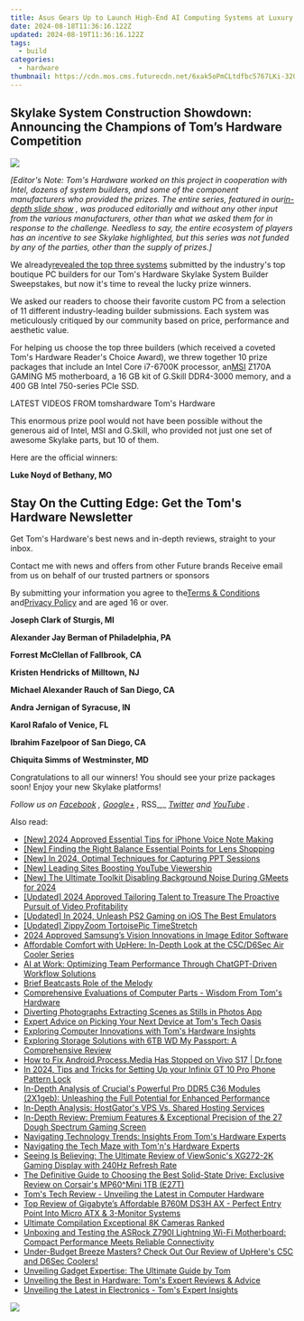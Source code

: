 ```yaml
---
title: Asus Gears Up to Launch High-End AI Computing Systems at Luxury Price Point
date: 2024-08-18T11:36:16.122Z
updated: 2024-08-19T11:36:16.122Z
tags:
  - build
categories:
  - hardware
thumbnail: https://cdn.mos.cms.futurecdn.net/6xak5oPmCLtdfbc5767LKi-320-80.jpg
---
```


## Skylake System Construction Showdown: Announcing the Champions of Tom’s Hardware Competition

![](https://cdn.mos.cms.futurecdn.net/CH5uzrxu3ikCjo6pLh7v8G-320-80.jpg)

 _\[Editor's Note: Tom's Hardware worked on this project in cooperation with Intel, dozens of system builders, and some of the component manufacturers who provided the prizes. The entire series, featured in our[in-depth slide show](https://tools.techidaily.com) , was produced editorially and without any other input from the various manufacturers, other than what we asked them for in response to the challenge. Needless to say, the entire ecosystem of players has an incentive to see Skylake highlighted, but this series was not funded by any of the parties, other than the supply of prizes.\]_

 We already[revealed the top three systems](https://tools.techidaily.com) submitted by the industry's top boutique PC builders for our Tom's Hardware Skylake System Builder Sweepstakes, but now it's time to reveal the lucky prize winners.

 We asked our readers to choose their favorite custom PC from a selection of 11 different industry-leading builder submissions. Each system was meticulously critiqued by our community based on price, performance and aesthetic value.

 For helping us choose the top three builders (which received a coveted Tom's Hardware Reader's Choice Award), we threw together 10 prize packages that include an Intel Core i7-6700K processor, an[MSI](https://tools.techidaily.com) Z170A GAMING M5 motherboard, a 16 GB kit of G.Skill DDR4-3000 memory, and a 400 GB Intel 750-series PCIe SSD.

 LATEST VIDEOS FROM tomshardware Tom's Hardware

 This enormous prize pool would not have been possible without the generous aid of Intel, MSI and G.Skill, who provided not just one set of awesome Skylake parts, but 10 of them.

Here are the official winners:

**Luke Noyd of Bethany, MO**

## Stay On the Cutting Edge: Get the Tom's Hardware Newsletter

 Get Tom's Hardware's best news and in-depth reviews, straight to your inbox.

 Contact me with news and offers from other Future brands  Receive email from us on behalf of our trusted partners or sponsors

 By submitting your information you agree to the[Terms & Conditions](https://futureplc.com/terms-conditions/) and[Privacy Policy](https://futureplc.com/privacy-policy/) and are aged 16 or over.

**Joseph Clark of Sturgis, MI**

**Alexander Jay Berman of Philadelphia, PA**

**Forrest McClellan of Fallbrook, CA**

**Kristen Hendricks of Milltown, NJ**

**Michael Alexander Rauch of San Diego, CA**

**Andra Jernigan of Syracuse, IN**

**Karol Rafalo of Venice, FL**

**Ibrahim Fazelpoor of San Diego, CA**

**Chiquita Simms of Westminster, MD**

 Congratulations to all our winners! You should see your prize packages soon! Enjoy your new Skylake platforms!

_Follow us on_ [_Facebook_](https://www.facebook.com/tomshardware) _,_ [_Google+_](https://plus.google.com/u/0/+tomshardware/posts) _,_ RSS_,_ [_Twitter_](https://twitter.com/tomshardware) _and_ [_YouTube_](http://www.youtube.com/user/TomsHardware) _._

<ins class="adsbygoogle"
     style="display:block"
     data-ad-format="autorelaxed"
     data-ad-client="ca-pub-7571918770474297"
     data-ad-slot="1223367746"></ins>



<ins class="adsbygoogle"
     style="display:block"
     data-ad-client="ca-pub-7571918770474297"
     data-ad-slot="8358498916"
     data-ad-format="auto"
     data-full-width-responsive="true"></ins>

<span class="atpl-alsoreadstyle">Also read:</span>
<div><ul>
<li><a href="https://screen-mirroring-recording.techidaily.com/new-2024-approved-essential-tips-for-iphone-voice-note-making/"><u>[New] 2024 Approved  Essential Tips for iPhone Voice Note Making</u></a></li>
<li><a href="https://some-techniques.techidaily.com/new-finding-the-right-balance-essential-points-for-lens-shopping/"><u>[New] Finding the Right Balance  Essential Points for Lens Shopping</u></a></li>
<li><a href="https://digital-screen-recording.techidaily.com/new-in-2024-optimal-techniques-for-capturing-ppt-sessions/"><u>[New] In 2024, Optimal Techniques for Capturing PPT Sessions</u></a></li>
<li><a href="https://extra-support.techidaily.com/new-leading-sites-boosting-youtube-viewership/"><u>[New] Leading Sites Boosting YouTube Viewership</u></a></li>
<li><a href="https://video-capture.techidaily.com/new-the-ultimate-toolkit-disabling-background-noise-during-gmeets-for-2024/"><u>[New] The Ultimate Toolkit  Disabling Background Noise During GMeets for 2024</u></a></li>
<li><a href="https://youtube-docs.techidaily.com/ed-2024-approved-tailoring-talent-to-treasure-the-proactive-pursuit-of-video-profitability/"><u>[Updated] 2024 Approved  Tailoring Talent to Treasure  The Proactive Pursuit of Video Profitability</u></a></li>
<li><a href="https://screen-activity-recording.techidaily.com/updated-in-2024-unleash-ps2-gaming-on-ios-the-best-emulators/"><u>[Updated] In 2024, Unleash PS2 Gaming on iOS  The Best Emulators</u></a></li>
<li><a href="https://visual-screen-recording.techidaily.com/updated-zippyzoom-tortoisepic-timestretch/"><u>[Updated] ZippyZoom TortoisePic TimeStretch</u></a></li>
<li><a href="https://extra-approaches.techidaily.com/2024-approved-samsungs-vision-innovations-in-image-editor-software/"><u>2024 Approved  Samsung’s Vision  Innovations in Image Editor Software</u></a></li>
<li><a href="https://hardware-reviews.techidaily.com/affordable-comfort-with-uphere-in-depth-look-at-the-c5cd6sec-air-cooler-series/"><u>Affordable Comfort with UpHere: In-Depth Look at the C5C/D6Sec Air Cooler Series</u></a></li>
<li><a href="https://tech-hub.techidaily.com/ai-at-work-optimizing-team-performance-through-chatgpt-driven-workflow-solutions/"><u>AI at Work: Optimizing Team Performance Through ChatGPT-Driven Workflow Solutions</u></a></li>
<li><a href="https://youtube-web.techidaily.com/-beatcasts-role-of-the-melody/"><u>Brief Beatcasts  Role of the Melody</u></a></li>
<li><a href="https://hardware-reviews.techidaily.com/comprehensive-evaluations-of-computer-parts-wisdom-from-toms-hardware/"><u>Comprehensive Evaluations of Computer Parts - Wisdom From Tom's Hardware</u></a></li>
<li><a href="https://extra-tips.techidaily.com/diverting-photographs-extracting-scenes-as-stills-in-photos-app/"><u>Diverting Photographs  Extracting Scenes as Stills in Photos App</u></a></li>
<li><a href="https://hardware-reviews.techidaily.com/expert-advice-on-picking-your-next-device-at-toms-tech-oasis/"><u>Expert Advice on Picking Your Next Device at Tom's Tech Oasis</u></a></li>
<li><a href="https://hardware-reviews.techidaily.com/exploring-computer-innovations-with-toms-hardware-insights/"><u>Exploring Computer Innovations with Tom's Hardware Insights</u></a></li>
<li><a href="https://hardware-reviews.techidaily.com/exploring-storage-solutions-with-6tb-wd-my-passport-a-comprehensive-review/"><u>Exploring Storage Solutions with 6TB WD My Passport: A Comprehensive Review</u></a></li>
<li><a href="https://change-location.techidaily.com/how-to-fix-androidprocessmedia-has-stopped-on-vivo-s17-drfone-by-drfone-fix-android-problems-fix-android-problems/"><u>How to Fix Android.Process.Media Has Stopped on Vivo S17 | Dr.fone</u></a></li>
<li><a href="https://unlock-android.techidaily.com/in-2024-tips-and-tricks-for-setting-up-your-infinix-gt-10-pro-phone-pattern-lock-by-drfone-android/"><u>In 2024, Tips and Tricks for Setting Up your Infinix GT 10 Pro Phone Pattern Lock</u></a></li>
<li><a href="https://hardware-reviews.techidaily.com/in-depth-analysis-of-crucials-powerful-pro-ddr5-c36-modules-2x1geb-unleashing-the-full-potential-for-enhanced-performance/"><u>In-Depth Analysis of Crucial's Powerful Pro DDR5 C36 Modules (2X1geb): Unleashing the Full Potential for Enhanced Performance</u></a></li>
<li><a href="https://hardware-reviews.techidaily.com/in-depth-analysis-hostgators-vps-vs-shared-hosting-services/"><u>In-Depth Analysis: HostGator's VPS Vs. Shared Hosting Services</u></a></li>
<li><a href="https://hardware-reviews.techidaily.com/in-depth-review-premium-features-and-exceptional-precision-of-the-27-dough-spectrum-gaming-screen/"><u>In-Depth Review: Premium Features & Exceptional Precision of the 27 Dough Spectrum Gaming Screen</u></a></li>
<li><a href="https://hardware-reviews.techidaily.com/navigating-technology-trends-insights-from-toms-hardware-experts/"><u>Navigating Technology Trends: Insights From Tom's Hardware Experts</u></a></li>
<li><a href="https://hardware-reviews.techidaily.com/navigating-the-tech-maze-with-tomns-hardware-experts/"><u>Navigating the Tech Maze with Tom'n's Hardware Experts</u></a></li>
<li><a href="https://hardware-reviews.techidaily.com/seeing-is-believing-the-ultimate-review-of-viewsonics-xg272-2k-gaming-display-with-240hz-refresh-rate/"><u>Seeing Is Believing: The Ultimate Review of ViewSonic's XG272-2K Gaming Display with 240Hz Refresh Rate</u></a></li>
<li><a href="https://hardware-reviews.techidaily.com/the-definitive-guide-to-choosing-the-best-solid-state-drive-exclusive-review-on-corsairs-mp60mini-1tb-e27t/"><u>The Definitive Guide to Choosing the Best Solid-State Drive: Exclusive Review on Corsair's MP60^Mini 1TB (E27T)</u></a></li>
<li><a href="https://hardware-reviews.techidaily.com/1723341741079-toms-tech-review-unveiling-the-latest-in-computer-hardware/"><u>Tom's Tech Review - Unveiling the Latest in Computer Hardware</u></a></li>
<li><a href="https://hardware-reviews.techidaily.com/top-review-of-gigabytes-affordable-b760m-ds3h-ax-perfect-entry-point-into-micro-atx-and-3-monitor-systems/"><u>Top Review of Gigabyte’s Affordable B760M DS3H AX - Perfect Entry Point Into Micro ATX & 3-Monitor Systems</u></a></li>
<li><a href="https://fox-links.techidaily.com/ultimate-compilation-exceptional-8k-cameras-ranked/"><u>Ultimate Compilation  Exceptional 8K Cameras Ranked</u></a></li>
<li><a href="https://hardware-reviews.techidaily.com/unboxing-and-testing-the-asrock-z790i-lightning-wi-fi-motherboard-compact-performance-meets-reliable-connectivity/"><u>Unboxing and Testing the ASRock Z790I Lightning Wi-Fi Motherboard: Compact Performance Meets Reliable Connectivity</u></a></li>
<li><a href="https://hardware-reviews.techidaily.com/under-budget-breeze-masters-check-out-our-review-of-upheres-c5c-and-d6sec-coolers/"><u>Under-Budget Breeze Masters? Check Out Our Review of UpHere's C5C and D6Sec Coolers!</u></a></li>
<li><a href="https://hardware-reviews.techidaily.com/unveiling-gadget-expertise-the-ultimate-guide-by-tom/"><u>Unveiling Gadget Expertise: The Ultimate Guide by Tom</u></a></li>
<li><a href="https://hardware-reviews.techidaily.com/unveiling-the-best-in-hardware-toms-expert-reviews-and-advice/"><u>Unveiling the Best in Hardware: Tom's Expert Reviews & Advice</u></a></li>
<li><a href="https://hardware-reviews.techidaily.com/unveiling-the-latest-in-electronics-toms-expert-insights/"><u>Unveiling the Latest in Electronics - Tom's Expert Insights</u></a></li>
</ul></div>

<!-- affiliate ads begin -->
<a href="https://secure.2checkout.com/order/checkout.php?PRODS=4729320&QTY=1&AFFILIATE=108875&CART=1"><img src="https://secure.avangate.com/images/merchant/f7f07e7dab09533bc71247a5b29a7373/products/2_iDeviceMessageBox.png" border="0"></a>
<!-- affiliate ads end -->